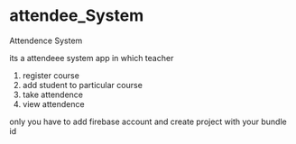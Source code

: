 # attendee_System
Attendence System


its a attendeee system app 
in which teacher 
1) register course 
2) add student to particular course 
3) take attendence 
4) view attendence 


only you have to add firebase account and create project with your bundle id 
